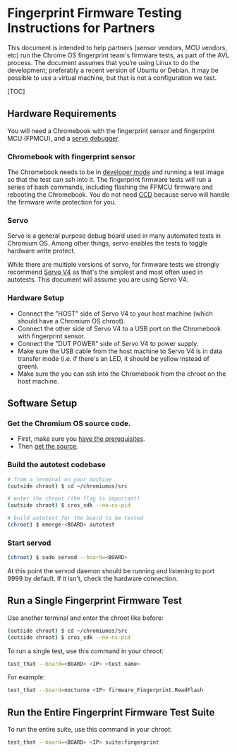 # Fingerprint Firmware Testing Instructions for Partners

This document is intended to help partners (sensor vendors, MCU vendors, etc)
run the Chrome OS fingerprint team's firmware tests, as part of the AVL process.
The document assumes that you‘re using Linux to do the development; preferably
a recent version of Ubuntu or Debian. It may be possible to use a virtual
machine, but that is not a configuration we test.

[TOC]

## Hardware Requirements

You will need a Chromebook with the fingerprint sensor and fingerprint MCU
(FPMCU), and a [servo debugger].

### Chromebook with fingerprint sensor

The Chromebook needs to be in [developer mode] and running a test image so that
the test can ssh into it. The fingerprint firmware tests will run a series of
bash commands, including flashing the FPMCU firmware and rebooting the
Chromebook. You do not need [CCD] because servo will handle the firmware write
protection for you.

### Servo

Servo is a general purpose debug board used in many automated tests in Chromium
OS. Among other things, servo enables the tests to toggle hardware write
protect.

While there are multiple versions of servo, for firmware tests we strongly
recommend [Servo V4] as that's the simplest and most often used in autotests.
This document will assume you are using Servo V4.

### Hardware Setup

*   Connect the "HOST" side of Servo V4 to your host machine (which should have
    a Chromium OS chroot).
*   Connect the other side of Servo V4 to a USB port on the Chromebook with
    fingerprint sensor.
*   Connect the "DUT POWER" side of Servo V4 to power supply.
*   Make sure the USB cable from the host machine to Servo V4 is in data
    transfer mode (i.e. if there's an LED, it should be yellow instead of green).
*   Make sure the you can ssh into the Chromebook from the chroot on the host
    machine.

## Software Setup

### Get the Chromium OS source code.

*   First, make sure you [have the prerequisites].
*   Then [get the source].

### Build the autotest codebase

```bash
# from a terminal on your machine
(outside chroot) $ cd ~/chromiumos/src

# enter the chroot (the flag is important)
(outside chroot) $ cros_sdk --no-ns-pid

# build autotest for the board to be tested
(chroot) $ emerge-<BOARD> autotest
```

### Start servod

```bash
(chroot) $ sudo servod --board=<BOARD>
```

At this point the servod daemon should be running and listening to port 9999 by
default. If it isn't, check the hardware connection.

## Run a Single Fingerprint Firmware Test

Use another terminal and enter the chroot like before:

```bash
(outside chroot) $ cd ~/chromiumos/src
(outside chroot) $ cros_sdk --no-ns-pid
```

To run a single test, use this command in your chroot:

```bash
test_that --board=<BOARD> <IP> <test name>
```

For example:

```bash
test_that --board=nocturne <IP> firmware_Fingerprint.ReadFlash
```

## Run the Entire Fingerprint Firmware Test Suite

To run the entire suite, use this command in your chroot:

```bash
test_that --board=<BOARD> <IP> suite:fingerprint
```

<!-- Links -->

[servo debugger]: https://chromium.googlesource.com/chromiumos/third_party/hdctools/+/master/docs/servo.md
[developer mode]: https://chromium.googlesource.com/chromiumos/docs/+/master/developer_mode.md
[CCD]: https://chromium.googlesource.com/chromiumos/platform/ec/+/refs/heads/cr50_stab/docs/case_closed_debugging.md
[Servo V4]: https://chromium.googlesource.com/chromiumos/third_party/hdctools/+/master/docs/servo_v4.md
[have the prerequisites]: https://chromium.googlesource.com/chromiumos/docs/+/master/developer_guide.md#Prerequisites
[get the source]: https://chromium.googlesource.com/chromiumos/docs/+/master/developer_guide.md#get-the-source
